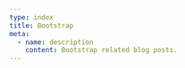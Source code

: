 ```yaml
---
type: index
title: Bootstrap
meta:
  - name: description
    content: Bootstrap related blog posts.
---
```


